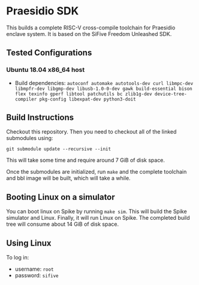 # Praesidio SDK

This builds a complete RISC-V cross-compile toolchain for Praesidio enclave system. It is based on the SiFive Freedom Unleashed SDK.

## Tested Configurations

### Ubuntu 18.04 x86_64 host
- Build dependencies: `autoconf automake autotools-dev curl libmpc-dev libmpfr-dev libgmp-dev libusb-1.0-0-dev gawk build-essential bison flex texinfo gperf libtool patchutils bc zlib1g-dev device-tree-compiler pkg-config libexpat-dev python3-doit`

## Build Instructions

Checkout this repository. Then you need to checkout all of the linked submodules using:

`git submodule update --recursive --init`

This will take some time and require around 7 GiB of disk space.

Once the submodules are initialized, run `make` and the complete toolchain and bbl image will be built, which will take a while.

## Booting Linux on a simulator

You can boot linux on Spike by running `make sim`. This will build the Spike simulator and Linux. Finally, it will run Linux on Spike. The completed build tree will consume about 14 GiB of disk space.

## Using Linux
To log in:
- username: `root`
- password: `sifive`
